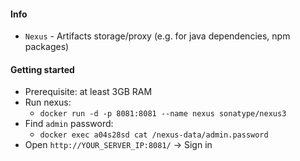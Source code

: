 #### Info
* `Nexus` - Artifacts storage/proxy (e.g. for java dependencies, npm packages)

#### Getting started
* Prerequisite: at least 3GB RAM
* Run nexus:
    * `docker run -d -p 8081:8081 --name nexus sonatype/nexus3`
* Find `admin` password:
    * `docker exec a04s28sd cat /nexus-data/admin.password`
* Open `http://YOUR_SERVER_IP:8081/` -> Sign in
